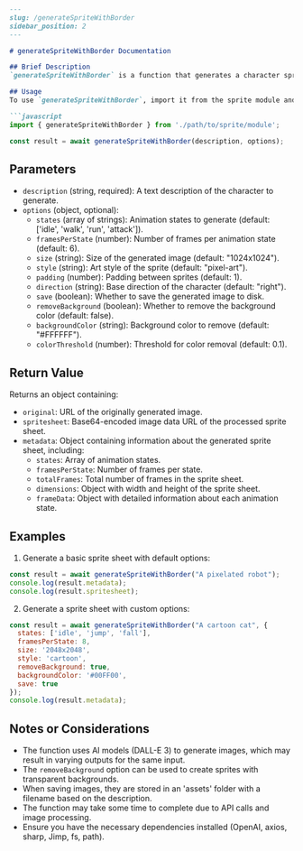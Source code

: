 ```markdown
---
slug: /generateSpriteWithBorder
sidebar_position: 2
---

# generateSpriteWithBorder Documentation

## Brief Description
`generateSpriteWithBorder` is a function that generates a character sprite sheet with a border, using AI-powered image generation and processing techniques.

## Usage
To use `generateSpriteWithBorder`, import it from the sprite module and call it with a description of the character you want to generate.

```javascript
import { generateSpriteWithBorder } from './path/to/sprite/module';

const result = await generateSpriteWithBorder(description, options);
```

## Parameters
- `description` (string, required): A text description of the character to generate.
- `options` (object, optional):
  - `states` (array of strings): Animation states to generate (default: ['idle', 'walk', 'run', 'attack']).
  - `framesPerState` (number): Number of frames per animation state (default: 6).
  - `size` (string): Size of the generated image (default: "1024x1024").
  - `style` (string): Art style of the sprite (default: "pixel-art").
  - `padding` (number): Padding between sprites (default: 1).
  - `direction` (string): Base direction of the character (default: "right").
  - `save` (boolean): Whether to save the generated image to disk.
  - `removeBackground` (boolean): Whether to remove the background color (default: false).
  - `backgroundColor` (string): Background color to remove (default: "#FFFFFF").
  - `colorThreshold` (number): Threshold for color removal (default: 0.1).

## Return Value
Returns an object containing:
- `original`: URL of the originally generated image.
- `spritesheet`: Base64-encoded image data URL of the processed sprite sheet.
- `metadata`: Object containing information about the generated sprite sheet, including:
  - `states`: Array of animation states.
  - `framesPerState`: Number of frames per state.
  - `totalFrames`: Total number of frames in the sprite sheet.
  - `dimensions`: Object with width and height of the sprite sheet.
  - `frameData`: Object with detailed information about each animation state.

## Examples

1. Generate a basic sprite sheet with default options:
```javascript
const result = await generateSpriteWithBorder("A pixelated robot");
console.log(result.metadata);
console.log(result.spritesheet);
```

2. Generate a sprite sheet with custom options:
```javascript
const result = await generateSpriteWithBorder("A cartoon cat", {
  states: ['idle', 'jump', 'fall'],
  framesPerState: 8,
  size: '2048x2048',
  style: 'cartoon',
  removeBackground: true,
  backgroundColor: '#00FF00',
  save: true
});
console.log(result.metadata);
```

## Notes or Considerations
- The function uses AI models (DALL-E 3) to generate images, which may result in varying outputs for the same input.
- The `removeBackground` option can be used to create sprites with transparent backgrounds.
- When saving images, they are stored in an 'assets' folder with a filename based on the description.
- The function may take some time to complete due to API calls and image processing.
- Ensure you have the necessary dependencies installed (OpenAI, axios, sharp, Jimp, fs, path).
```